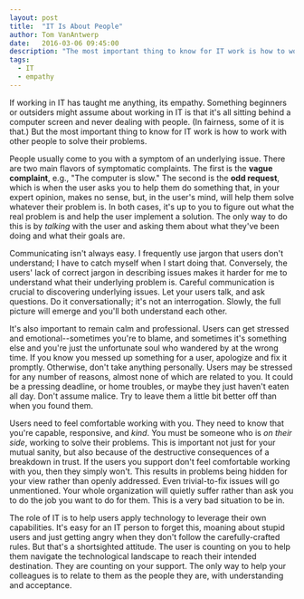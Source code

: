```yaml
---
layout: post
title:  "IT Is About People"
author: Tom VanAntwerp
date:   2016-03-06 09:45:00
description: "The most important thing to know for IT work is how to work with other people to solve their problems."
tags:
  - IT
  - empathy
---
```

If working in IT has taught me anything, its empathy. Something beginners or outsiders might assume about working in IT is that it's all sitting behind a computer screen and never dealing with people. (In fairness, some of it is that.) But the most important thing to know for IT work is how to work with other people to solve their problems.

People usually come to you with a symptom of an underlying issue. There are two main flavors of symptomatic complaints. The first is the **vague complaint**, e.g., "The computer is slow." The second is the **odd request**, which is when the user asks you to help them do something that, in your expert opinion, makes no sense, but, in the user's mind, will help them solve whatever their problem is. In both cases, it's up to you to figure out what the real problem is and help the user implement a solution. The only way to do this is by *talking* with the user and asking them about what they've been doing and what their goals are.

Communicating isn't always easy. I frequently use jargon that users don't understand; I have to catch myself when I start doing that. Conversely, the users' lack of correct jargon in describing issues makes it harder for me to understand what their underlying problem is. Careful communication is crucial to discovering underlying issues. Let your users talk, and ask questions. Do it conversationally; it's not an interrogation. Slowly, the full picture will emerge and you'll both understand each other.

It's also important to remain calm and professional. Users can get stressed and emotional--sometimes you're to blame, and sometimes it's something else and you're just the unfortunate soul who wandered by at the wrong time. If you know you messed up something for a user, apologize and fix it promptly. Otherwise, don't take anything personally. Users may be stressed for any number of reasons, almost none of which are related to you. It could be a pressing deadline, or home troubles, or maybe they just haven't eaten all day. Don't assume malice. Try to leave them a little bit better off than when you found them.

Users need to feel comfortable working with you. They need to know that you're capable, responsive, and *kind*. You must be someone who is *on their side*, working to solve their problems. This is important not just for your mutual sanity, but also because of the destructive consequences of a breakdown in trust. If the users you support don't feel comfortable working with you, then they simply won't. This results in problems being hidden for your view rather than openly addressed. Even trivial-to-fix issues will go unmentioned. Your whole organization will quietly suffer rather than ask you to do the job you want to do for them. This is a very bad situation to be in.

The role of IT is to help users apply technology to leverage their own capabilities. It's easy for an IT person to forget this, moaning about stupid users and just getting angry when they don't follow the carefully-crafted rules. But that's a shortsighted attitude. The user is counting on you to help them navigate the technological landscape to reach their intended destination. They are counting on your support. The only way to help your colleagues is to relate to them as the people they are, with understanding and acceptance.